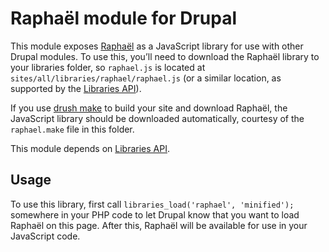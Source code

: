 Raphaël module for Drupal
=========================

This module exposes [Raphaël][] as a JavaScript library for use with
other Drupal modules. To use this, you’ll need to download the Raphaël
library to your libraries folder, so `raphael.js` is located at
`sites/all/libraries/raphael/raphael.js` (or a similar location, as
supported by the [Libraries API][]).

If you use [drush make][] to build your site and download Raphaël, the
JavaScript library should be downloaded automatically, courtesy of the
`raphael.make` file in this folder.

This module depends on [Libraries API][].

Usage
-----

To use this library, first call `libraries_load('raphael', 'minified');`
somewhere in your PHP code to let Drupal know that you want to load
Raphaël on this page. After this, Raphaël will be available for use in
your JavaScript code.

[Raphaël]: http://raphaeljs.com/
[Libraries API]: http://drupal.org/project/libraries
[drush make]: http://drupal.org/project/drush_make
